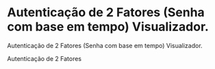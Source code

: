# Autenticação de 2 Fatores (Senha com base em tempo) Visualizador.

Autenticação de 2 Fatores (Senha com base em tempo) Visualizador.

Autenticação de 2 Fatores